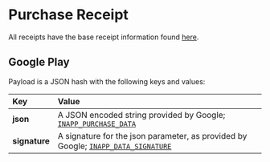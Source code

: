 # Purchase Receipt

All receipts have the base receipt information found [here](UnityIAPPurchaseReceipts.md).

Google Play
-----------

Payload is a JSON hash with the following keys and values:

|Key|Value|
|:---|:---|
|__json__|A JSON encoded string provided by Google; [`INAPP_PURCHASE_DATA`](http://developer.android.com/google/play/billing/billing_reference.html)|
|__signature__|A signature for the json parameter, as provided by Google; [`INAPP_DATA_SIGNATURE`](http://developer.android.com/google/play/billing/billing_reference.html)|
